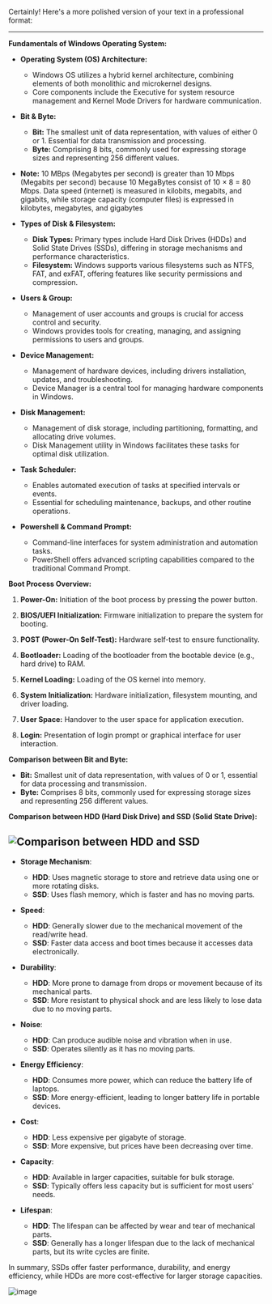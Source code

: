 Certainly! Here's a more polished version of your text in a professional format:

---

**Fundamentals of Windows Operating System:**

- **Operating System (OS) Architecture:**
  - Windows OS utilizes a hybrid kernel architecture, combining elements of both monolithic and microkernel designs.
  - Core components include the Executive for system resource management and Kernel Mode Drivers for hardware communication.

- **Bit & Byte:**
  - **Bit:** The smallest unit of data representation, with values of either 0 or 1. Essential for data transmission and processing.
  - **Byte:** Comprising 8 bits, commonly used for expressing storage sizes and representing 256 different values.
- **Note:** 10 MBps (Megabytes per second) is greater than 10 Mbps (Megabits per second) because 10 MegaBytes consist of 10 × 8 = 80 Mbps. Data speed (internet) is measured in kilobits, megabits, and gigabits, while storage capacity (computer files) is expressed in kilobytes, megabytes, and gigabytes

- **Types of Disk & Filesystem:**
  - **Disk Types:** Primary types include Hard Disk Drives (HDDs) and Solid State Drives (SSDs), differing in storage mechanisms and performance characteristics.
  - **Filesystem:** Windows supports various filesystems such as NTFS, FAT, and exFAT, offering features like security permissions and compression.

- **Users & Group:**
  - Management of user accounts and groups is crucial for access control and security.
  - Windows provides tools for creating, managing, and assigning permissions to users and groups.

- **Device Management:**
  - Management of hardware devices, including drivers installation, updates, and troubleshooting.
  - Device Manager is a central tool for managing hardware components in Windows.

- **Disk Management:**
  - Management of disk storage, including partitioning, formatting, and allocating drive volumes.
  - Disk Management utility in Windows facilitates these tasks for optimal disk utilization.

- **Task Scheduler:**
  - Enables automated execution of tasks at specified intervals or events.
  - Essential for scheduling maintenance, backups, and other routine operations.

- **Powershell & Command Prompt:**
  - Command-line interfaces for system administration and automation tasks.
  - PowerShell offers advanced scripting capabilities compared to the traditional Command Prompt.

**Boot Process Overview:**

1. **Power-On:** Initiation of the boot process by pressing the power button.

2. **BIOS/UEFI Initialization:** Firmware initialization to prepare the system for booting.

3. **POST (Power-On Self-Test):** Hardware self-test to ensure functionality.

4. **Bootloader:** Loading of the bootloader from the bootable device (e.g., hard drive) to RAM.

5. **Kernel Loading:** Loading of the OS kernel into memory.

6. **System Initialization:** Hardware initialization, filesystem mounting, and driver loading.

7. **User Space:** Handover to the user space for application execution.

8. **Login:** Presentation of login prompt or graphical interface for user interaction.

**Comparison between Bit and Byte:**
- **Bit:** Smallest unit of data representation, with values of 0 or 1, essential for data processing and transmission.
- **Byte:** Comprises 8 bits, commonly used for expressing storage sizes and representing 256 different values.

**Comparison between HDD (Hard Disk Drive) and SSD (Solid State Drive):**

![Comparison between HDD and SSD](https://github.com/NallaTeja/Basic-Concepts/assets/145950340/a661d49b-f8f6-498e-8a56-3b73c4f11dba)
---
- **Storage Mechanism**:
  - **HDD**: Uses magnetic storage to store and retrieve data using one or more rotating disks.
  - **SSD**: Uses flash memory, which is faster and has no moving parts.

- **Speed**:
  - **HDD**: Generally slower due to the mechanical movement of the read/write head.
  - **SSD**: Faster data access and boot times because it accesses data electronically.

- **Durability**:
  - **HDD**: More prone to damage from drops or movement because of its mechanical parts.
  - **SSD**: More resistant to physical shock and are less likely to lose data due to no moving parts.

- **Noise**:
  - **HDD**: Can produce audible noise and vibration when in use.
  - **SSD**: Operates silently as it has no moving parts.

- **Energy Efficiency**:
  - **HDD**: Consumes more power, which can reduce the battery life of laptops.
  - **SSD**: More energy-efficient, leading to longer battery life in portable devices.

- **Cost**:
  - **HDD**: Less expensive per gigabyte of storage.
  - **SSD**: More expensive, but prices have been decreasing over time.

- **Capacity**:
  - **HDD**: Available in larger capacities, suitable for bulk storage.
  - **SSD**: Typically offers less capacity but is sufficient for most users' needs.

- **Lifespan**:
  - **HDD**: The lifespan can be affected by wear and tear of mechanical parts.
  - **SSD**: Generally has a longer lifespan due to the lack of mechanical parts, but its write cycles are finite.

In summary, SSDs offer faster performance, durability, and energy efficiency, while HDDs are more cost-effective for larger storage capacities.

![image](https://github.com/NallaTeja/Basic-Concepts/assets/145950340/a661d49b-f8f6-498e-8a56-3b73c4f11dba)
